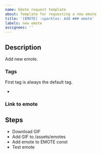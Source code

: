 ```yaml
---
name: Emote request template
about: Template for requesting a new emote
title: '[EMOTE] :sparkles: Add ### emote'
labels: new emote
assignees: ''
---
```


## Description

Add new emote.

### Tags

First tag is always the default tag.

-

### Link to emote

## Steps

- Download GIF
- Add GIF to /assets/emotes
- Add emote to EMOTE const
- Test emote
